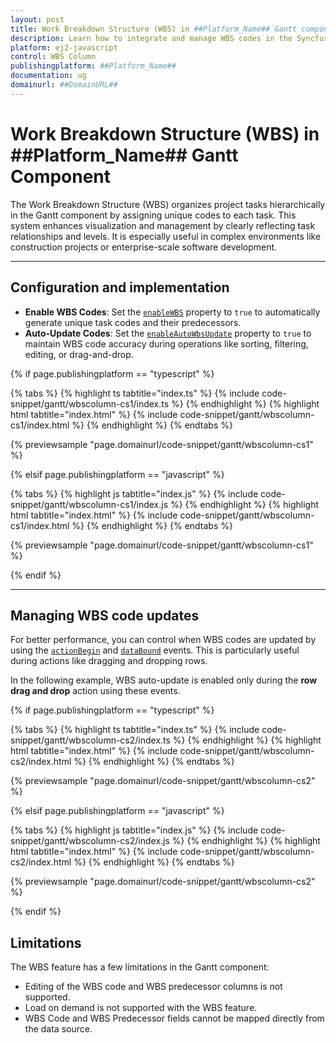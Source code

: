 ```yaml
---
layout: post
title: Work Breakdown Structure (WBS) in ##Platform_Name## Gantt component | Syncfusion
description: Learn how to integrate and manage WBS codes in the Syncfusion ##Platform_Name## Gantt component to improve task hierarchy visualization and project tracking.
platform: ej2-javascript
control: WBS Column
publishingplatform: ##Platform_Name##
documentation: ug
domainurl: ##DomainURL##
---
```


# Work Breakdown Structure (WBS) in ##Platform_Name## Gantt Component

The Work Breakdown Structure (WBS) organizes project tasks hierarchically in the Gantt component by assigning unique codes to each task. This system enhances visualization and management by clearly reflecting task relationships and levels. It is especially useful in complex environments like construction projects or enterprise-scale software development.

---

## Configuration and implementation

- **Enable WBS Codes**: Set the [`enableWBS`](https://ej2.syncfusion.com/documentation/api/gantt/#enablewbs) property to `true` to automatically generate unique task codes and their predecessors.
- **Auto-Update Codes**: Set the [`enableAutoWbsUpdate`](https://ej2.syncfusion.com/documentation/api/gantt/#enableautowbsupdate) property to `true` to maintain WBS code accuracy during operations like sorting, filtering, editing, or drag-and-drop.

{% if page.publishingplatform == "typescript" %}

{% tabs %}
{% highlight ts tabtitle="index.ts" %}
{% include code-snippet/gantt/wbscolumn-cs1/index.ts %}
{% endhighlight %}
{% highlight html tabtitle="index.html" %}
{% include code-snippet/gantt/wbscolumn-cs1/index.html %}
{% endhighlight %}
{% endtabs %}

{% previewsample "page.domainurl/code-snippet/gantt/wbscolumn-cs1" %}

{% elsif page.publishingplatform == "javascript" %}

{% tabs %}
{% highlight js tabtitle="index.js" %}
{% include code-snippet/gantt/wbscolumn-cs1/index.js %}
{% endhighlight %}
{% highlight html tabtitle="index.html" %}
{% include code-snippet/gantt/wbscolumn-cs1/index.html %}
{% endhighlight %}
{% endtabs %}

{% previewsample "page.domainurl/code-snippet/gantt/wbscolumn-cs1" %}

{% endif %}

---

## Managing WBS code updates

For better performance, you can control when WBS codes are updated by using the [`actionBegin`](https://ej2.syncfusion.com/documentation/api/gantt/#actionbegin) and [`dataBound`](https://ej2.syncfusion.com/documentation/api/gantt/#databound) events. This is particularly useful during actions like dragging and dropping rows.

In the following example, WBS auto-update is enabled only during the **row drag and drop** action using these events.

{% if page.publishingplatform == "typescript" %}

{% tabs %}
{% highlight ts tabtitle="index.ts" %}
{% include code-snippet/gantt/wbscolumn-cs2/index.ts %}
{% endhighlight %}
{% highlight html tabtitle="index.html" %}
{% include code-snippet/gantt/wbscolumn-cs2/index.html %}
{% endhighlight %}
{% endtabs %}

{% previewsample "page.domainurl/code-snippet/gantt/wbscolumn-cs2" %}

{% elsif page.publishingplatform == "javascript" %}

{% tabs %}
{% highlight js tabtitle="index.js" %}
{% include code-snippet/gantt/wbscolumn-cs2/index.js %}
{% endhighlight %}
{% highlight html tabtitle="index.html" %}
{% include code-snippet/gantt/wbscolumn-cs2/index.html %}
{% endhighlight %}
{% endtabs %}

{% previewsample "page.domainurl/code-snippet/gantt/wbscolumn-cs2" %}

{% endif %}

## Limitations

The WBS feature has a few limitations in the Gantt component:

* Editing of the WBS code and WBS predecessor columns is not supported.
* Load on demand is not supported with the WBS feature.
* WBS Code and WBS Predecessor fields cannot be mapped directly from the data source.
